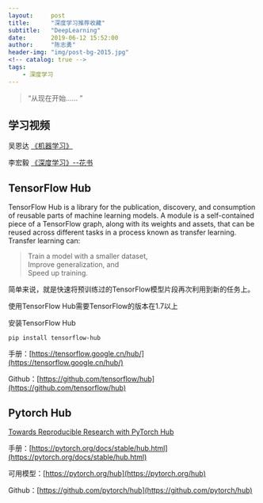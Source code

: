 ```yaml
---
layout:     post
title:      "深度学习推荐收藏"
subtitle:   "DeepLearning"
date:       2019-06-12 15:52:00
author:     "陈志勇"
header-img: "img/post-bg-2015.jpg"
<!-- catalog: true -->
tags:
    - 深度学习
---
```


> “从现在开始...... ”

## 学习视频


吴恩达 [《机器学习》](https://www.bilibili.com/video/av9912938?from=search&seid=16715517750360132554)

李宏毅 [《深度学习》--花书](https://www.bilibili.com/video/av9770302?from=search&seid=10051005272097716619)

## TensorFlow Hub

TensorFlow Hub is a library for the publication, discovery, and consumption of reusable parts of machine learning models. A module is a self-contained piece of a TensorFlow graph, along with its weights and assets, that can be reused across different tasks in a process known as transfer learning. Transfer learning can:
    
>Train a model with a smaller dataset,<br>
>Improve generalization, and<br>
> Speed up training.

简单来说，就是快速将预训练过的TensorFlow模型片段再次利用到新的任务上。

使用TensorFlow Hub需要TensorFlow的版本在1.7以上

安装TensorFlow Hub

```
pip install tensorflow-hub
```

手册：[https://tensorflow.google.cn/hub/](https://tensorflow.google.cn/hub/)

Github：[https://github.com/tensorflow/hub](https://github.com/tensorflow/hub)

## Pytorch Hub

[Towards Reproducible Research with PyTorch Hub](https://pytorch.org/blog/towards-reproducible-research-with-pytorch-hub/)

手册：[https://pytorch.org/docs/stable/hub.html](https://pytorch.org/docs/stable/hub.html)

可用模型：[https://pytorch.org/hub](https://pytorch.org/hub)

Github：[https://github.com/pytorch/hub](https://github.com/pytorch/hub)

